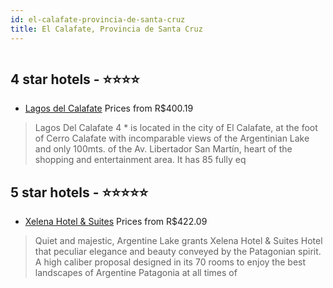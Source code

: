 ```yaml
---
id: el-calafate-provincia-de-santa-cruz
title: El Calafate, Provincia de Santa Cruz
---
```


<center><img src="http://media.omnibees.com/Images/8869/Property/401834.jpg" alt="" /></center>


##  4 star hotels - ⭐️⭐️⭐️⭐️

-    [Lagos del Calafate](https://us.hurb.com/hotels/el-calafate/lagos-del-calafate-OMN-9064?cmp=18055) Prices from R$400.19
   > Lagos Del Calafate 4 * is located in the city of El Calafate, at the foot of Cerro Calafate with incomparable views of the Argentinian Lake and only 100mts. of the Av. Libertador San Martín, heart of the shopping and entertainment area. It has 85 fully eq

##  5 star hotels - ⭐️⭐️⭐️⭐️⭐️

-    [Xelena Hotel & Suites](https://us.hurb.com/hotels/el-calafate/xelena-hotel-suites-OMN-8869?cmp=18055) Prices from R$422.09
   > Quiet and majestic, Argentine Lake grants Xelena Hotel & Suites Hotel that peculiar elegance and beauty conveyed by the Patagonian spirit. A high caliber proposal designed in its 70 rooms to enjoy the best landscapes of Argentine Patagonia at all times of
